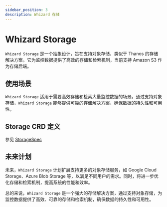 ```yaml
---
sidebar_position: 3
description: Whizard 存储
---
```

# Whizard Storage

`Whizard Storage` 是一个抽象设计，旨在支持对象存储，类似于 Thanos 的存储解决方案。它为监控数据提供了高效的存储和检索机制，当前支持 Amazon S3 作为存储后端。

## 使用场景

`Whizard Storage` 适用于需要高效存储和检索大量监控数据的场景。通过支持对象存储，`Whizard Storage` 能够提供可靠的存储解决方案，确保数据的持久性和可用性。

## Storage CRD 定义

参见 [StorageSpec](../references/api/api.md)

## 未来计划

未来，`Whizard Storage` 计划扩展支持更多的对象存储服务，如 Google Cloud Storage、Azure Blob Storage 等，以满足不同用户的需求。同时，将进一步优化存储和检索机制，提高系统的性能和效率。

总的来说，`Whizard Storage` 是一个强大的存储解决方案，通过支持对象存储，为监控数据提供了高效、可靠的存储和检索机制，确保数据的持久性和可用性。
